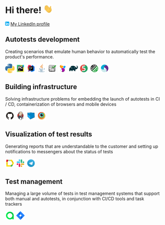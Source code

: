 # Hi there! <img src="avatars/wave.gif" width="30px">

<img src="avatars/LinkedIn.svg" alt="LinkedIn" width="13">  [My LinkedIn profile](http://linkedin.com/in/sergei-tolmachev-21732a160) 

## Autotests development

Creating scenarios that emulate human behavior to automatically test the product's performance.

<img src="avatars/Python.svg" alt="Python" width="30">  <img src="avatars/Pycharm.svg" alt="Pycharm" width="30">  <img src="avatars/Intelij_IDEA.svg" alt="IntelliJ IDEA" width="30">  <img src="avatars/Java.svg" alt="Java" width="30">  <img src="avatars/Selenium.svg" alt="Selenium" width="30">  <img src="avatars/Selenide.svg" alt="Selenide" width="30">  <img src="avatars/Gradle.svg" alt="Gradle" width="30">  <img src="avatars/JUnit5.svg" alt="JUnit5" width="30">  <img src="avatars/Rest-Assured.svg" alt="Rest-Assured" width="30">  <img src="avatars/Appium.svg" alt="Appium" width="30"> 

## Building infrastructure

Solving infrastructure problems for embedding the launch of autotests in CI / CD, containerization of browsers and mobile devices

<img src="avatars/Github.svg" alt="Github" width="30">  <img src="avatars/Jenkins.svg" alt="Jenkins" width="30">  <img src="avatars/Selenoid.svg" alt="Selenoid" width="30">  <img src="avatars/Browserstack.svg" alt="Browserstack" width="30"> 

## Visualization of test results

Generating reports that are understandable to the customer and setting up notifications to messengers about the status of tests

<img src="avatars/Allure_Report.svg" alt="Allure_report" width="30">  <img src="avatars/Slack.svg" alt="Slack" width="30">  <img src="avatars/Telegram.svg" alt="Telegram" width="30"> 

## Test management

Managing a large volume of tests in test management systems that support both manual and autotests, in conjunction with CI/CD tools and task trackers

<img src="avatars/Allure_EE.svg" alt="Allire_EE" width="30">  <img src="avatars/Jira.svg" alt="Jira" width="30"> 


